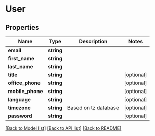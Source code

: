 # User

## Properties
Name | Type | Description | Notes
------------ | ------------- | ------------- | -------------
**email** | **string** |  | 
**first_name** | **string** |  | 
**last_name** | **string** |  | 
**title** | **string** |  | [optional] 
**office_phone** | **string** |  | [optional] 
**mobile_phone** | **string** |  | [optional] 
**language** | **string** |  | [optional] 
**timezone** | **string** | Based on tz database | [optional] 
**password** | **string** |  | [optional] 

[[Back to Model list]](../../README.md#documentation-for-models) [[Back to API list]](../../README.md#documentation-for-api-endpoints) [[Back to README]](../../README.md)

